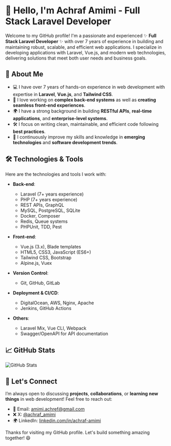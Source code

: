 # 👋 Hello, I'm Achraf Amimi - Full Stack Laravel Developer

Welcome to my GitHub profile! I'm a passionate and experienced ✨ **Full Stack Laravel Developer** ✨ with over 7 years of experience in building and maintaining robust, scalable, and efficient web applications. I specialize in developing applications with Laravel, Vue.js, and modern web technologies, delivering solutions that meet both user needs and business goals.

## 🚀 About Me

- 💻 I have over 7 years of hands-on experience in web development with expertise in **Laravel**, **Vue.js**, and **Tailwind CSS**.
- 🔧 I love working on **complex back-end systems** as well as **creating seamless front-end experiences**.
- 🌍 I have a strong background in building **RESTful APIs**, **real-time applications**, and **enterprise-level systems**.
- 🛠 I focus on writing clean, maintainable, and efficient code following **best practices**.
- 🔄 I continuously improve my skills and knowledge in **emerging technologies** and **software development trends**.

## 🛠️ Technologies & Tools

Here are the technologies and tools I work with:

- **Back-end**: 
  - Laravel (7+ years experience)
  - PHP (7+ years experience)
  - REST APIs, GraphQL
  - MySQL, PostgreSQL, SQLite
  - Docker, Composer
  - Redis, Queue systems
  - PHPUnit, TDD, Pest
  
- **Front-end**:
  - Vue.js (3.x), Blade templates
  - HTML5, CSS3, JavaScript (ES6+)
  - Tailwind CSS, Bootstrap
  - Alpine.js, Vuex

- **Version Control**:
  - Git, GitHub, GitLab

- **Deployment & CI/CD**:
  - DigitalOcean, AWS, Nginx, Apache
  - Jenkins, GitHub Actions

- **Others**:
  - Laravel Mix, Vue CLI, Webpack
  - Swagger/OpenAPI for API documentation

## 📈 GitHub Stats

![GitHub Stats](https://github-readme-stats.vercel.app/api?username=yourusername&show_icons=true&hide_title=true&count_private=true&hide=prs&theme=radical)

## 💬 Let's Connect

I’m always open to discussing **projects**, **collaborations**, or **learning new things** in web development! Feel free to reach out:

- 📧 Email: [amimi.achref@gmail.com](mailto:amimi.achref@gmail.com)
- ❌ X: [@achraf_amimi](https://x.com/achraf_amimi)
- 🌍 LinkedIn: [linkedin.com/in/achraf-amimi](https://www.linkedin.com/in/achraf-amimi-1e2/)

Thanks for visiting my GitHub profile. Let's build something amazing together! 😄
